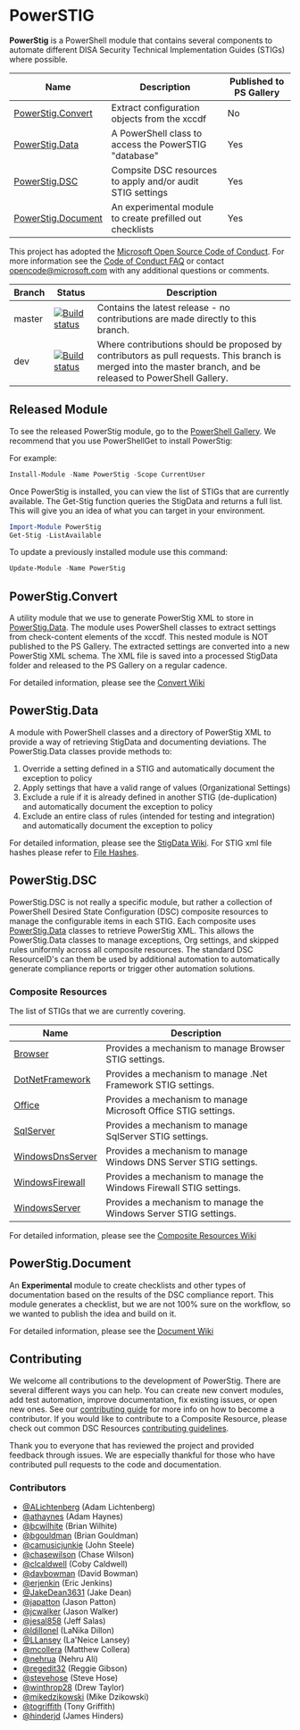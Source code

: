 # PowerSTIG

**PowerStig** is a PowerShell module that contains several components to automate different DISA Security Technical Implementation Guides (STIGs) where possible.

| Name | Description | Published to PS Gallery|
| ---- | ---- | --- |
|[PowerStig.Convert](#powerstigconvert) | Extract configuration objects from the xccdf | No
|[PowerStig.Data](#powerstigdata) | A PowerShell class to access the PowerSTIG "database" | Yes
|[PowerStig.DSC](#powerstigdsc) | Compsite DSC resources to apply and/or audit STIG settings | Yes
|[PowerStig.Document](#powerstigdocument) | An experimental module to create prefilled out checklists | Yes

This project has adopted the [Microsoft Open Source Code of Conduct](
  https://opensource.microsoft.com/codeofconduct/).
For more information see the [Code of Conduct FAQ](
  https://opensource.microsoft.com/codeofconduct/faq/)
or contact [opencode@microsoft.com](mailto:opencode@microsoft.com) with any additional questions
or comments.

| Branch | Status | Description |
| ---- | ---- | --- |
| master | [![Build status](https://ci.appveyor.com/api/projects/status/9iuhve75mrjdxokb/branch/master?svg=true)](https://ci.appveyor.com/api/projects/status/9iuhve75mrjdxokb/branch/master?svg=true) | Contains the latest release - no contributions are made directly to this branch. |
| dev | [![Build status](https://ci.appveyor.com/api/projects/status/9iuhve75mrjdxokb/branch/dev?svg=true)](https://ci.appveyor.com/api/projects/status/9iuhve75mrjdxokb/branch/dev?svg=true) | Where contributions should be proposed by contributors as pull requests. This branch is merged into the master branch, and be released to PowerShell Gallery. |

## Released Module

To see the released PowerStig module, go to the [PowerShell Gallery](https://www.powershellgallery.com/items?q=powerstig&x=19&y=15). We recommend that you use PowerShellGet to install PowerStig:

For example:

```powershell
Install-Module -Name PowerStig -Scope CurrentUser
```

Once PowerStig is installed, you can view the list of STIGs that are currently available.
The Get-Stig function queries the StigData and returns a full list.
This will give you an idea of what you can target in your environment.

```powershell
Import-Module PowerStig
Get-Stig -ListAvailable
```

To update a previously installed module use this command:

```powershell
Update-Module -Name PowerStig
```

## PowerStig.Convert

A utility module that we use to generate PowerStig XML to store in [PowerStig.Data](#powerstigdata).
The module uses PowerShell classes to extract settings from check-content elements of the xccdf.
This nested module is NOT published to the PS Gallery.
The extracted settings are converted into a new PowerStig XML schema.
The XML file is saved into a processed StigData folder and released to the PS Gallery on a regular cadence.

For detailed information, please see the [Convert Wiki](https://github.com/Microsoft/PowerStig/wiki/Convert)

## PowerStig.Data

A module with PowerShell classes and a directory of PowerStig XML to provide a way of retrieving StigData and documenting deviations.
The PowerStig.Data classes provide methods to:

1. Override a setting defined in a STIG and automatically document the exception to policy
1. Apply settings that have a valid range of values (Organizational Settings)
1. Exclude a rule if it is already defined in another STIG (de-duplication) and automatically document the exception to policy
1. Exclude an entire class of rules (intended for testing and integration) and automatically document the exception to policy

For detailed information, please see the [StigData Wiki](https://github.com/Microsoft/PowerStig/wiki/Stig). For STIG xml file hashes please refer to [File Hashes](https://github.com/Microsoft/PowerStig/blob/dev/FILEHASH.md).

## PowerStig.DSC

PowerStig.DSC is not really a specific module, but rather a collection of PowerShell Desired State Configuration (DSC) composite resources to manage the configurable items in each STIG.
Each composite uses [PowerStig.Data](#powerstigdata) classes to retrieve PowerStig XML.
This allows the PowerStig.Data classes to manage exceptions, Org settings, and skipped rules uniformly across all composite resources. The standard DSC ResourceID's can them be used by additional automation to automatically generate compliance reports or trigger other automation solutions.

### Composite Resources

The list of STIGs that we are currently covering.

|Name|Description|
| ---- | --- |
|[Browser](https://github.com/Microsoft/PowerStig/wiki/Browser) | Provides a mechanism to manage Browser STIG settings. |
|[DotNetFramework](https://github.com/Microsoft/PowerStig/wiki/DotNetFramework) | Provides a mechanism to manage .Net Framework STIG settings. |
|[Office](https://github.com/Microsoft/PowerStig/wiki/Office) | Provides a mechanism to manage Microsoft Office STIG settings. |
|[SqlServer](https://github.com/Microsoft/PowerStig/wiki/SqlServer) | Provides a mechanism to manage SqlServer STIG settings. |
|[WindowsDnsServer](https://github.com/Microsoft/PowerStig/wiki/WindowsDnsServer) | Provides a mechanism to manage Windows DNS Server STIG settings. |
|[WindowsFirewall](https://github.com/Microsoft/PowerStig/wiki/WindowsFirewall) | Provides a mechanism to manage the Windows Firewall STIG settings. |
|[WindowsServer](https://github.com/Microsoft/PowerStig/wiki/WindowsServer) | Provides a mechanism to manage the Windows Server STIG settings. |

For detailed information, please see the [Composite Resources Wiki](https://github.com/Microsoft/PowerStig/wiki/CompositeResources)

## PowerStig.Document

An **Experimental** module to create checklists and other types of documentation based on the results of the DSC compliance report.
This module generates a checklist, but we are not 100% sure on the workflow, so we wanted to publish the idea and build on it.

For detailed information, please see the [Document Wiki](https://github.com/Microsoft/PowerStig/wiki/Document)

## Contributing

We welcome all contributions to the development of PowerStig.
There are several different ways you can help.
You can create new convert modules, add test automation, improve documentation, fix existing issues, or open new ones.
See our [contributing guide](README.CONTRIBUTING.md) for more info on how to become a contributor.
If you would like to contribute to a Composite Resource, please check out common DSC Resources [contributing guidelines](https://github.com/PowerShell/DscResources/blob/master/CONTRIBUTING.md).

Thank you to everyone that has reviewed the project and provided feedback through issues.
We are especially thankful for those who have contributed pull requests to the code and documentation.

### Contributors

* [@ALichtenberg](https://github.com/ALichtenberg) (Adam Lichtenberg)
* [@athaynes](https://github.com/athaynes) (Adam Haynes)
* [@bcwilhite](https://github.com/bcwilhite) (Brian Wilhite)
* [@bgouldman](https://github.com/bgouldman) (Brian Gouldman)
* [@camusicjunkie](https://github.com/camusicjunkie) (John Steele)
* [@chasewilson](https://github.com/chasewilson) (Chase Wilson)
* [@clcaldwell](https://github.com/clcaldwell) (Coby Caldwell)
* [@davbowman](https://github.com/davbowman) (David Bowman)
* [@erjenkin](https://github.com/erjenkin) (Eric Jenkins)
* [@JakeDean3631](https://github.com/JakeDean3631) (Jake Dean)
* [@japatton](https://github.com/japatton) (Jason Patton)
* [@jcwalker](https://github.com/jcwalker) (Jason Walker)
* [@jesal858](https://github.com/jesal858) (Jeff Salas)
* [@ldillonel](https://github.com/ldillonel) (LaNika Dillon)
* [@LLansey](https://github.com/LLansey) (La'Neice Lansey)
* [@mcollera](https://github.com/mcollera) (Matthew Collera)
* [@nehrua](https://github.com/nehrua) (Nehru Ali)
* [@regedit32](https://github.com/regedit32) (Reggie Gibson)
* [@stevehose](https://github.com/stevehose) (Steve Hose)
* [@winthrop28](https://github.com/winthrop28) (Drew Taylor)
* [@mikedzikowski](https://github.com/mikedzikowski) (Mike Dzikowski)
* [@togriffith](https://github.com/mikedzikowski) (Tony Griffith)
* [@hinderjd](https://github.com/hinderjd) (James Hinders)
